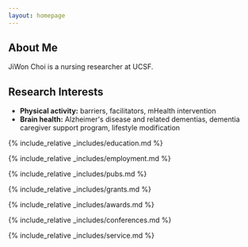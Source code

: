 ```yaml
---
layout: homepage
---
```


## About Me

JiWon Choi is a nursing researcher at UCSF.

## Research Interests

- **Physical activity:** barriers, facilitators, mHealth intervention
- **Brain health:** Alzheimer's disease and related dementias, dementia caregiver support program, lifestyle modification

{% include_relative _includes/education.md %}

{% include_relative _includes/employment.md %}

{% include_relative _includes/pubs.md %}

<!--{% include_relative _includes/art.md %}--> <!-- you can escape this line if you don't have any art examples -->

{% include_relative _includes/grants.md %}

{% include_relative _includes/awards.md %}

{% include_relative _includes/conferences.md %}

{% include_relative _includes/service.md %}

